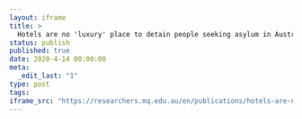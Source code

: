 ```yaml
---
layout: iframe
title: >
  Hotels are no 'luxury' place to detain people seeking asylum in Australia
status: publish
published: true
date: 2020-4-14 00:00:00
meta:
  _edit_last: "1"
type: post
tags:
iframe_src: "https://researchers.mq.edu.au/en/publications/hotels-are-no-luxury-place-to-detain-people-seeking-asylum-in-aus"
---
```

        